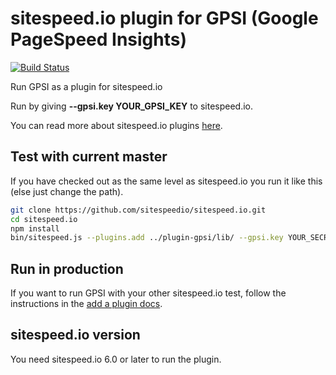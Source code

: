 # sitespeed.io plugin for GPSI (Google PageSpeed Insights)
[![Build Status](https://travis-ci.org/sitespeedio/plugin-gpsi.svg?branch=master)](https://travis-ci.org/sitespeedio/plugin-gpsi)

Run GPSI as a plugin for sitespeed.io

Run by giving **--gpsi.key YOUR_GPSI_KEY** to sitespeed.io.

You can read more about sitespeed.io plugins [here](https://www.sitespeed.io/documentation/sitespeed.io/plugins/).

## Test with current master

If you have checked out as the same level as sitespeed.io you run it like this (else just change the path).

```bash
git clone https://github.com/sitespeedio/sitespeed.io.git
cd sitespeed.io
npm install
bin/sitespeed.js --plugins.add ../plugin-gpsi/lib/ --gpsi.key YOUR_SECRET_KEY https://www.sitespeed.io/ -n 1
```

## Run in production
If you want to run GPSI with your other sitespeed.io test, follow the instructions in the [add a plugin docs](https://www.sitespeed.io/documentation/sitespeed.io/plugins/#add-a-plugin).

## sitespeed.io version
You need sitespeed.io 6.0 or later to run the plugin.